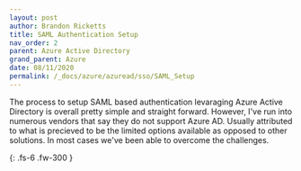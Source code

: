 ```yaml
---
layout: post
author: Brandon Ricketts
title: SAML Authentication Setup
nav_order: 2
parent: Azure Active Directory
grand_parent: Azure
date: 08/11/2020
permalink: /_docs/azure/azuread/sso/SAML_Setup
---
```


  The process to setup SAML based authentication levaraging Azure Active Directory is overall pretty simple and straight forward.  However, I've run into numerous vendors that say they do not support Azure AD.  Usually attributed to what is precieved to be the limited options available as opposed to other solutions.  In most cases we've been able to overcome the challenges.

{: .fs-6 .fw-300 }
